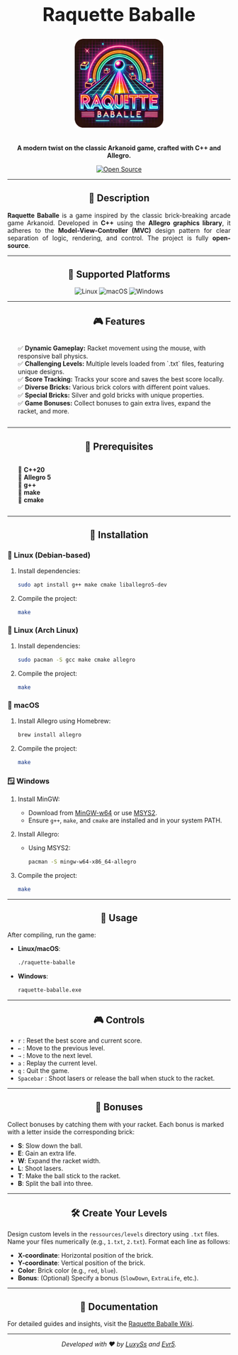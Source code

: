 <!-- markdownlint-disable MD033 -->

<h1 align=center style="font-size: 3em; margin-bottom: 10px;">Raquette Baballe</h1>

<div align=center>
<img src="other/logo.png" alt="Logo Raquette Baballe" width="200" style="margin: 20px 0;">
<p><strong>A modern twist on the classic Arkanoid game, crafted with C++ and Allegro.</strong></p>
<a href="https://github.com/Evr5/RaquetteBaballe">
<img src="https://img.shields.io/badge/Open%20Source-%E2%9C%94-blue?style=for-the-badge" alt="Open Source">
</a>
</div>

---

<h2 align=center>📜 Description</h2>

<p style="max-width: 600px; text-align: justify;">
<strong>Raquette Baballe</strong> is a game inspired by the classic brick-breaking arcade game Arkanoid. Developed in <strong>C++</strong> using the <strong>Allegro graphics library</strong>, it adheres to the <strong>Model-View-Controller (MVC)</strong> design pattern for clear separation of logic, rendering, and control. The project is fully <strong>open-source</strong>.
</p>

---

<div align=center>

<h2>🌟 Supported Platforms</h2>

<img src="https://img.shields.io/badge/Linux-FCC624?style=for-the-badge&logo=linux&logoColor=black" alt="Linux" />
<img src="https://img.shields.io/badge/macOS-000000?style=for-the-badge&logo=apple&logoColor=white" alt="macOS" />
<img src="https://img.shields.io/badge/Windows-0078D6?style=for-the-badge&logo=windows&logoColor=white" alt="Windows" />

</div>

---

<h2 align=center>🎮 Features</h2>

<ul style="list-style-type: none; text-align: left; display: inline-block;">
  <li>✅ <strong>Dynamic Gameplay:</strong> Racket movement using the mouse, with responsive ball physics.</li>
  <li>✅ <strong>Challenging Levels:</strong> Multiple levels loaded from `.txt` files, featuring unique designs.</li>
  <li>✅ <strong>Score Tracking:</strong> Tracks your score and saves the best score locally.</li>
  <li>✅ <strong>Diverse Bricks:</strong> Various brick colors with different point values.</li>
  <li>✅ <strong>Special Bricks:</strong> Silver and gold bricks with unique properties.</li>
  <li>✅ <strong>Game Bonuses:</strong> Collect bonuses to gain extra lives, expand the racket, and more.</li>
</ul>

---

<h2 align=center>🔧 Prerequisites</h2>

<ul style="list-style-type: none; text-align: left; display: inline-block;">
  <li>🔹 <strong>C++20</strong></li>
  <li>🔹 <strong>Allegro 5</strong></li>
  <li>🔹 <strong>g++</strong></li>
  <li>🔹 <strong>make</strong></li>
  <li>🔹 <strong>cmake</strong></li>
</ul>

---

<h2 align=center>🚀 Installation</h2>

### 🐧 Linux (Debian-based)

1. Install dependencies:

    ```sh
    sudo apt install g++ make cmake liballegro5-dev
    ```

2. Compile the project:

    ```sh
    make
    ```

### 🐧 Linux (Arch Linux)

1. Install dependencies:

    ```sh
    sudo pacman -S gcc make cmake allegro
    ```

2. Compile the project:

    ```sh
    make
    ```

### 🍎 macOS

1. Install Allegro using Homebrew:

    ```sh
    brew install allegro
    ```

2. Compile the project:

    ```sh
    make
    ```

### 🪟 Windows

1. Install MinGW:
    - Download from [MinGW-w64](https://www.mingw-w64.org/) or use [MSYS2](https://www.msys2.org/).
    - Ensure `g++`, `make`, and `cmake` are installed and in your system PATH.
2. Install Allegro:
    - Using MSYS2:

      ```sh
      pacman -S mingw-w64-x86_64-allegro
      ```

3. Compile the project:

    ```sh
    make
    ```

---

<h2 align=center>🎲 Usage</h2>

After compiling, run the game:

- **Linux/macOS**:

    ```sh
    ./raquette-baballe
    ```

- **Windows**:

    ```cmd
    raquette-baballe.exe
    ```

---

<h2 align=center>🎮 Controls</h2>

- `r` : Reset the best score and current score.
- `←` : Move to the previous level.
- `→` : Move to the next level.
- `a` : Replay the current level.
- `q` : Quit the game.
- `Spacebar` : Shoot lasers or release the ball when stuck to the racket.

---

<h2 align=center>🎁 Bonuses </h2>

Collect bonuses by catching them with your racket. Each bonus is marked with a letter inside the corresponding brick:

- **S**: Slow down the ball.
- **E**: Gain an extra life.
- **W**: Expand the racket width.
- **L**: Shoot lasers.
- **T**: Make the ball stick to the racket.
- **B**: Split the ball into three.

---

<h2 align=center>🛠️ Create Your Levels</h2>

Design custom levels in the `ressources/levels` directory using `.txt` files. Name your files numerically (e.g., `1.txt`, `2.txt`). Format each line as follows:

- **X-coordinate**: Horizontal position of the brick.
- **Y-coordinate**: Vertical position of the brick.
- **Color**: Brick color (e.g., `red`, `blue`).
- **Bonus**: (Optional) Specify a bonus (`SlowDown`, `ExtraLife`, etc.).

---

<h2 align=center>📖 Documentation</h2>

For detailed guides and insights, visit the [Raquette Baballe Wiki](https://github.com/Evr5/RaquetteBaballe/wiki).

---

<p></p>

<div align=center>

_Developed with ❤️ by [LuxySs](https://github.com/LuxySs) and [Evr5](https://github.com/Evr5)._  

</div>

</div>
